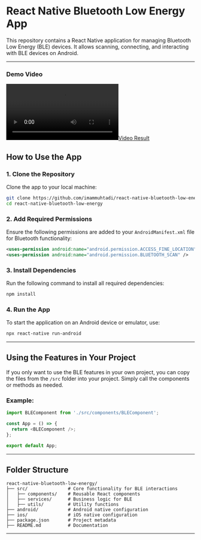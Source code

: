 # React Native Bluetooth Low Energy App

This repository contains a React Native application for managing Bluetooth Low Energy (BLE) devices. It allows scanning, connecting, and interacting with BLE devices on Android.




---

### Demo Video

[![Video Result](screenshot/video_result.mp4)](https://github.com/user-attachments/assets/0d154804-429e-4ae0-bad8-5eeaad2ffc51
)

## How to Use the App

### 1. Clone the Repository

Clone the app to your local machine:

```bash
git clone https://github.com/imammuhtadi/react-native-bluetooth-low-energy
cd react-native-bluetooth-low-energy
```

### 2. Add Required Permissions

Ensure the following permissions are added to your `AndroidManifest.xml` file for Bluetooth functionality:

```xml
<uses-permission android:name="android.permission.ACCESS_FINE_LOCATION" />
<uses-permission android:name="android.permission.BLUETOOTH_SCAN" />
```

### 3. Install Dependencies

Run the following command to install all required dependencies:

```bash
npm install
```

### 4. Run the App

To start the application on an Android device or emulator, use:

```bash
npx react-native run-android
```

---

## Using the Features in Your Project

If you only want to use the BLE features in your own project, you can copy the files from the `/src` folder into your project. Simply call the components or methods as needed.

### Example:

```javascript
import BLEComponent from './src/components/BLEComponent';

const App = () => {
  return <BLEComponent />;
};

export default App;
```

---

## Folder Structure

```
react-native-bluetooth-low-energy/
├── src/               # Core functionality for BLE interactions
│   ├── components/    # Reusable React components
│   ├── services/      # Business logic for BLE
│   ├── utils/         # Utility functions
├── android/           # Android native configuration
├── ios/               # iOS native configuration
├── package.json       # Project metadata
├── README.md          # Documentation
```

---

